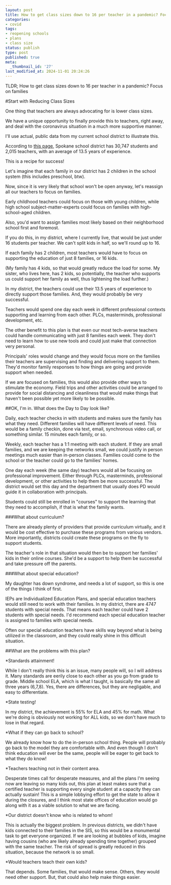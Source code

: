 ```yaml
---
layout: post
title: How to get class sizes down to 16 per teacher in a pandemic? Focus on families
categories:
- covid
tags:
- reopening schools
- plans
- class size
status: publish
type: post
published: true
meta:
  _thumbnail_id: '27'
last_modified_at: 2024-11-01 20:24:26
---
```


TLDR; How to get class sizes down to 16 per teacher in a pandemic? Focus on families

#Start with Reducing Class Sizes


One thing that teachers are always advocating for is lower class sizes.

We have a unique opportunity to finally provide this to teachers, right away, and deal with the coronavirus situation in a much more supportive manner.

I'll use actual, public data from my current school district to illustrate this.

According to 
[this page](https://www.spokaneschools.org/Page/1655), Spokane school district has 30,747 students and 2,015 teachers, with an average of 13.5 years of experience.

This is a recipe for success!

Let's imagine that each family in our district has 2 children in the school system (this includes preschool, btw).

Now, since it is very likely that school won't be open anyway, let's reassign all our teachers to focus on families.

Early childhood teachers could focus on those with young children, while high school subject-matter-experts could focus on families with high-school-aged children.

Also, you'd want to assign families most likely based on their neighborhood school first and foremost.

If you do this, in my district, where I currently live, that would be just under 16 students per teacher. We can't split kids in half, so we'll round up to 16.

If each family has 2 children, most teachers would have to focus on supporting the education of just 8 families, or 16 kids.

(My family has 4 kids, so that would greatly reduce the load for some. My sister, who lives here, has 2 kids, so potentially, the teacher who supports us could support her family as well, thus lightening the load further.)

In my district, the teachers could use their 13.5 years of experience to directly support those families. And, they would probably be very successful.

Teachers would spend one day each week in different professional contexts supporting and learning from each other. PLCs, masterminds, professional development, etc.

The other benefit to this plan is that even our most tech-averse teachers could handle communicating with just 8 families each week. They don't need to learn how to use new tools and could just make that connection very personal.

Principals' roles would change and they would focus more on the families their teachers are supervising and finding and delivering support to them. They'd monitor family responses to how things are going and provide support when needed.

If we are focused on families, this would also provide other ways to stimulate the economy. Field trips and other activities could be arranged to provide for social distancing and cleanliness that would make things that haven't been possible yet more likely to be possible.

##OK, I'm in. What does the Day to Day look like?


Daily, each teacher checks in with students and makes sure the family has what they need. Different families will have different levels of need. This would be a family checkin, done via text, email, synchronous video call, or something similar. 15 minutes each family, or so.

Weekly, each teacher has a 1:1 meeting with each student. If they are small families, and we are keeping the networks small, we could justify in person meetings much easier than in-person classes. Families could come to the school or the teacher could go to the families' homes.

One day each week (the same day) teachers would all be focusing on professional improvement. Either through PLCs, masterminds, professional development, or other activities to help them be more successful. The district would set this day and the department that usually does PD would guide it in collaboration with principals.

Students could still be enrolled in "courses" to support the learning that they need to accomplish, if that is what the family wants.

###What about curriculum?


There are already plenty of providers that provide curriculum virtually, and it would be cost effective to purchase these programs from various vendors. More importantly, districts could create these programs on the fly to support students.

The teacher's role in that situation would then be to support her families' kids in their online courses. She'd be a support to help them be successful and take pressure off the parents.

###What about special education?


My daughter has down syndrome, and needs a lot of support, so this is one of the things I think of first.

IEPs are Individualized Education Plans, and special education teachers would still need to work with their families. In my district, there are 4747 students with special needs. That means each teacher could have 2 students with special needs. I'd recommend each special education teacher is assigned to families with special needs.

Often our special education teachers have skills way beyond what is being utilized in the classroom, and they could really shine in this difficult situation.

##What are the problems with this plan?


*Standards attainment!

While I don't really think this is an issue, many people will, so I will address it. Many standards are eerily close to each other as you go from grade to grade. Middle school ELA, which is what I taught, is basically the same all three years (6,7,8). Yes, there are differences, but they are negligable, and easy to differentiate.

*State testing!

In my district, the achievement is 55% for ELA and 45% for math. What we're doing is obviously not working for ALL kids, so we don't have much to lose in that regard.

*What if they can go back to school?

We already know how to do the in-person school thing. People will probably go back to the model they are comfortable with. And even though I don't think education will ever be the same, people will be eager to get back to what they do know!

*Teachers teaching not in their content area.

Desperate times call for desperate measures, and all the plans I'm seeing now are leaving so many kids out, this plan at least makes sure that a certified teacher is supporting every single student at a capacity they can actually sustain! This is a simple lobbying effort to get the state to allow it during the closures, and I think most state offices of education would go along with it as a viable solution to what we are facing.

*Our district doesn't know who is related to whom!

This is actually the biggest problem. In previous districts, we didn't have kids connected to their families in the SIS, so this would be a monumental task to get everyone organized. If we are looking at bubbles of kids, imagine having cousins (who are likely already spending time together) grouped with the same teacher. The risk of spread is greatly reduced in this situation, because the network is so small.

*Would teachers teach their own kids?

That depends. Some families, that would make sense. Others, they would need other support. But, that could also help make things easier.
